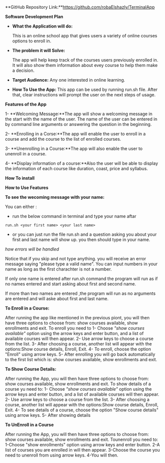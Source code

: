 **GitHub Repository Link:**https://github.com/robaElshazly/TerminalApp

**Software Development Plan**

- **What the Application will do:**

  This is an online school app that gives users a variety of online courses options to enroll in.
- **The problem it will Solve:**

  The app will help keep track of the courses users previously enrolled in.
  It will also show them information about evey course to help them make a decision.
- **Target Audience:**
Any one interested in online learning.
- **How To Use the App:**
This app can be used by running run.sh file. After that, clear instructions will prompt the user on the next steps of usage. 

**Features of the App**

1- **Welcoming Message:**The app will show a welcoming message in the start with the name of the user. The name of the user can be entered in by command line arguments or answering the question in the beginning.

2- **Enrolling in a Corse:**The app will enable the user to enroll in a course and add the course to the list of enrolled courses.

3- **Unenrolling in a Course:**The app will also enable the user to unenroll in a course.

4- **Display information of a course:**Also the user will be able to display the information of each course like duration, coast, price and syllabus.

**How To install** 

**How to Use Features**

**To see the wecoming message with your name:**

You can either :
- run the below command in terminal and type your name aftar
```
run.sh <your first name> <your last name>
```
- or you can just run the file run.sh and a question asking you about your first and last name will show up. you then should type in your name. 

*how errors will be handled*

Notice that if you skip and not type anything. you will receive an error message saying "please type a valid name". You can input numbers in your name as long as the first charachter is not a number.

If only one name is entered after run.sh command the program will run as if no names entered and start asking about first and second name.

If more than two names are entered ,the program will run as no arguments are entered and will aske about first and last name. 


**To Enroll in a Course:**

After running the app like mentioned in the previous piont, you will then have three options to choose from: show courses available, show enrollments and exit. 
To enroll you need to 
1- Choose *"show courses available"* option using the arrow keys and enter button, and a list of available courses will then appear.
2- Use arrow keys to choose a course from the list.
3- After choosing a course, another list will appear with the options:Show course details, Enroll, Exit.
4- To enroll, choose the option "Enroll" using arrow keys.
5- After enrolling you will go back automatically to the first list which is:  show courses available, show enrollments and exit. 

**To Show Course Details:**

After running the App, you will then have three options to choose from: show courses available, show enrollments and exit. To show details of a course yu need to: 
1- Choose *"show courses available"* option using the arrow keys and enter button, and a list of available courses will then appear.
2- Use arrow keys to choose a course from the list.
3- After choosing a course, another list will appear with the options:Show course details, Enroll, Exit.
4- To see details of a course, choose the option "Show course details" using arrow keys.
5- After showing details 

**To UnEnroll in a Course**

After running the App, you will then have three options to choose from: show courses available, show enrollments and exit. Tounenroll you need to:
1-Choose "show enrollments" option using arrow keys and enter button.
2-A list of courses you are enrolled in will then appear.
3-Choose the course you need to unenroll from using arrow keys.
4-You will then.
